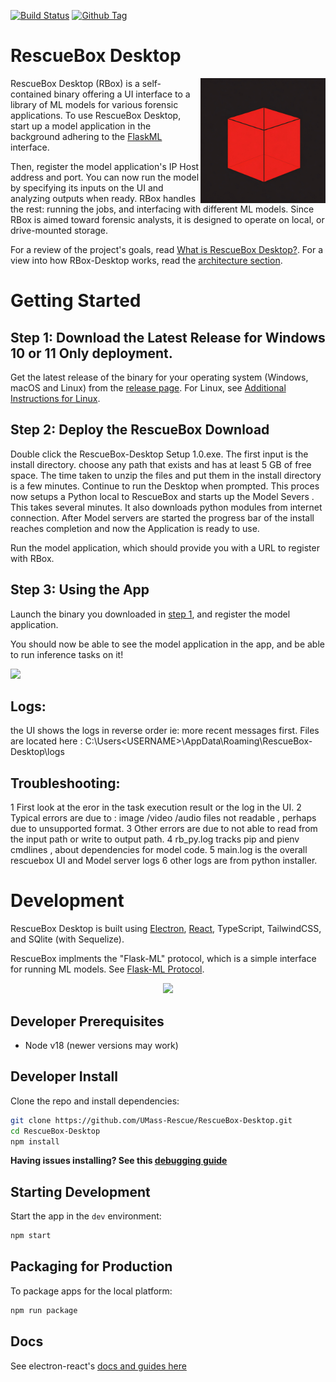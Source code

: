 [![Build Status][github-actions-status]][github-actions-url]
[![Github Tag][github-tag-image]][github-tag-url]

# RescueBox Desktop

<img align="right" width="200" src="./docs/icon.png" width="200" />

RescueBox Desktop (RBox) is a self-contained binary offering a UI interface to a library of ML models for various forensic applications. To use RescueBox Desktop, start up a model application in the background adhering to the [FlaskML](https://umass-rescue.github.io/Flask-ML/materials/guides/examples) interface. 

Then, register the model application's IP Host address and port. 
You can now run the model by specifying its inputs on the UI and analyzing outputs when ready. 
RBox handles the rest: running the jobs, and interfacing with different ML models. Since RBox is aimed toward forensic analysts, it is designed to operate on local, or drive-mounted storage.

For a review of the project's goals, read [What is RescueBox Desktop?](./docs/what-is-rescuebox-desktop.md). For a view into how RBox-Desktop works, read the [architecture section](#architecture).

# Getting Started

## Step 1: Download the Latest Release for Windows 10 or 11 Only deployment.

Get the latest release of the binary for your operating system (Windows, macOS and Linux) from the [release page](https://github.com/UMass-Rescue/RescueBox-Desktop/releases). For Linux, see [Additional Instructions for Linux](#additional-instructions-for-linux).

## Step 2: Deploy the RescueBox Download

Double click the RescueBox-Desktop Setup 1.0.exe. The first input is the install directory. choose any path that exists and has at least 5 GB of free space.
The time taken to unzip the files and put them in the install directory is a few minutes. Continue to run the Desktop when prompted.
This proces now setups a Python local to RescueBox and starts up the Model Severs . This takes several minutes. It also downloads python modules from internet connection.
After Model servers are started the progress bar of the install reaches completion and now the Application is ready to use.

Run the model application, which should provide you with a URL to register with RBox.

## Step 3: Using the App

Launch the binary you downloaded in [step 1](#step-1-download-the-latest-release), and register the model application.

You should now be able to see the model application in the app, and be able to run inference tasks on it!

![](./docs/ui-screenshot.png)

## Logs:
the UI shows the logs in reverse order ie: more recent messages first.
Files are located here : C:\Users\<USERNAME>\AppData\Roaming\RescueBox-Desktop\logs

## Troubleshooting:
1 First look at the eror in the task execution result or the log in the UI. 
2 Typical errors are due to : image /video /audio files not readable , perhaps due to unsupported format.
3 Other errors are due to not able to read from the input path or write to output path.
4 rb_py.log tracks pip and pienv cmdlines , about dependencies for model code.
5 main.log is the overall rescuebox UI and Model server logs
6 other logs are from python installer.

# Development

RescueBox Desktop is built using [Electron](https://www.electronjs.org/), [React](https://reactjs.org/), TypeScript, TailwindCSS, and SQlite (with Sequelize).

RescueBox implments the "Flask-ML" protocol, which is a simple interface for running ML models. See [Flask-ML Protocol](./docs/FlaskML-Protocol-Sequence-Diagram.png).

<p align="center">
  <img src="./docs/FlaskML-Protocol-Sequence-Diagram.png" width="450" />
</p>

## Developer Prerequisites

- Node v18 (newer versions may work)

## Developer Install

Clone the repo and install dependencies:

```bash
git clone https://github.com/UMass-Rescue/RescueBox-Desktop.git
cd RescueBox-Desktop
npm install
```

**Having issues installing? See this [debugging guide](https://github.com/electron-react-boilerplate/electron-react-boilerplate/issues/400)**

## Starting Development

Start the app in the `dev` environment:

```bash
npm start
```

## Packaging for Production

To package apps for the local platform:

```bash
npm run package
```

## Docs

See electron-react's [docs and guides here](https://electron-react-boilerplate.js.org/docs/installation)

[github-actions-status]: https://github.com/UMass-Rescue/RescueBox-Desktop/actions/workflows/test.yml/badge.svg?branch=main
[github-actions-url]: https://github.com/UMass-Rescue/RescueBox-Desktop/actions/workflows/test.yml
[github-tag-image]: https://img.shields.io/github/tag/UMass-Rescue/RescueBox-Desktop.svg?label=version
[github-tag-url]: https://github.com/UMass-Rescue/RescueBox-Desktop/releases/latest
